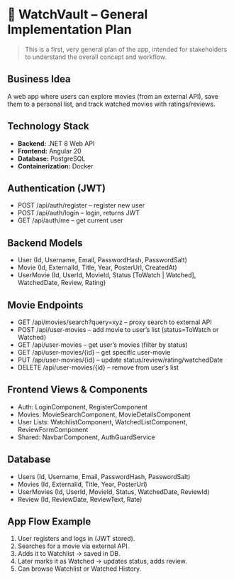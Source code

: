 # 🎥 WatchVault – General Implementation Plan

> This is a first, very general plan of the app, intended for stakeholders to understand the overall concept and workflow.  

## Business Idea
A web app where users can explore movies (from an external API), save them to a personal list, and track watched movies with ratings/reviews.

## Technology Stack
- **Backend:** .NET 8 Web API  
- **Frontend:** Angular 20  
- **Database:** PostgreSQL  
- **Containerization:** Docker  

## Authentication (JWT)
- POST /api/auth/register – register new user  
- POST /api/auth/login – login, returns JWT  
- GET /api/auth/me – get current user  

## Backend Models
- User (Id, Username, Email, PasswordHash, PasswordSalt)  
- Movie (Id, ExternalId, Title, Year, PosterUrl, CreatedAt)  
- UserMovie (Id, UserId, MovieId, Status [ToWatch | Watched], WatchedDate, Review, Rating)  

## Movie Endpoints
- GET /api/movies/search?query=xyz – proxy search to external API  
- POST /api/user-movies – add movie to user’s list (status=ToWatch or Watched)  
- GET /api/user-movies – get user’s movies (filter by status)  
- GET /api/user-movies/{id} – get specific user-movie  
- PUT /api/user-movies/{id} – update status/review/rating/watchedDate  
- DELETE /api/user-movies/{id} – remove from user’s list  

## Frontend Views & Components
- Auth: LoginComponent, RegisterComponent  
- Movies: MovieSearchComponent, MovieDetailsComponent  
- User Lists: WatchlistComponent, WatchedListComponent, ReviewFormComponent  
- Shared: NavbarComponent, AuthGuardService  

## Database
- Users (Id, Username, Email, PasswordHash, PasswordSalt)  
- Movies (Id, ExternalId, Title, Year, PosterUrl)  
- UserMovies (Id, UserId, MovieId, Status, WatchedDate, ReviewId)  
- Review (Id, ReviewDate, ReviewText, Rate)  

## App Flow Example
1. User registers and logs in (JWT stored).  
2. Searches for a movie via external API.  
3. Adds it to Watchlist → saved in DB.  
4. Later marks it as Watched → updates status, adds review.  
5. Can browse Watchlist or Watched History.  
